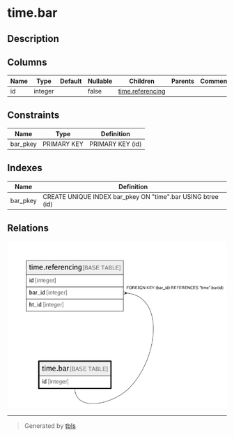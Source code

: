 # time.bar

## Description

## Columns

| Name | Type    | Default | Nullable | Children                                | Parents | Comment |
| ---- | ------- | ------- | -------- | --------------------------------------- | ------- | ------- |
| id   | integer |         | false    | [time.referencing](time.referencing.md) |         |         |

## Constraints

| Name     | Type        | Definition       |
| -------- | ----------- | ---------------- |
| bar_pkey | PRIMARY KEY | PRIMARY KEY (id) |

## Indexes

| Name     | Definition                                                  |
| -------- | ----------------------------------------------------------- |
| bar_pkey | CREATE UNIQUE INDEX bar_pkey ON "time".bar USING btree (id) |

## Relations

![er](time.bar.png)

---

> Generated by [tbls](https://github.com/k1LoW/tbls)
